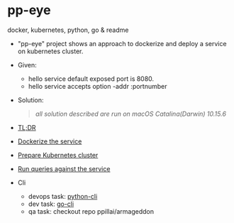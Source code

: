 # pp-eye
docker, kubernetes, python, go &amp; readme
* "pp-eye" project shows an approach to dockerize and deploy a service on kubernetes cluster.

* Given:
    * hello service default exposed port is 8080.
    * hello service accepts option -addr :portnumber

* Solution:
    > *all solution described are run on macOS Catalina(Darwin) 10.15.6*

- [TL;DR](/docs/TLDR.md)

- [Dockerize the service](/docs/DockerizeTheService.md)

- [Prepare Kubernetes cluster](/docs/PrepareKubernetes.md)

- [Run queries against the service](/docs/RunReport.md)

- Cli
    - devops task: [python-cli](/docs/PythonCli.md)
    - dev task: [go-cli](/docs/GoCli.md)
    - qa task: checkout repo ppillai/armageddon
